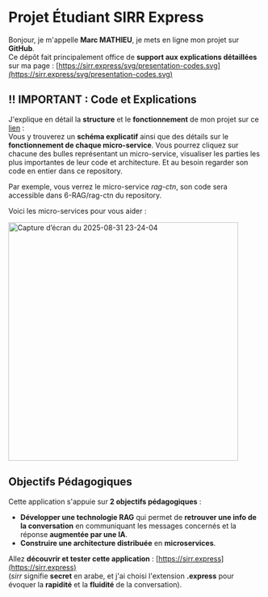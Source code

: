 # **Projet Étudiant SIRR Express**

Bonjour, je m'appelle **Marc MATHIEU**, je mets en ligne mon projet sur **GitHub**.  
Ce dépôt fait principalement office de **support aux explications détaillées** sur ma page : [https://sirr.express/svg/presentation-codes.svg](https://sirr.express/svg/presentation-codes.svg)

## !! IMPORTANT : Code et Explications

J'explique en détail la **structure** et le **fonctionnement** de mon projet sur ce [lien](https://sirr.express/svg/presentation-codes.svg) :  
Vous y trouverez un **schéma explicatif** ainsi que des détails sur le **fonctionnement de chaque micro-service**.
Vous pourrez cliquez sur chacune des bulles représentant un micro-service, visualiser les parties les plus importantes de leur code et architecture. Et au besoin regarder son code en entier dans ce repository.

Par exemple, vous verrez le micro-service *rag-ctn*, son code sera accessible dans 6-RAG/rag-ctn du repository.

Voici les micro-services pour vous aider : 

<img width="455" height="471" alt="Capture d’écran du 2025-08-31 23-24-04" src="https://github.com/user-attachments/assets/5e950af1-3512-4e4b-bfc9-1afafa1732af" />

## Objectifs Pédagogiques

Cette application s'appuie sur **2 objectifs pédagogiques** :

- **Développer une technologie RAG** qui permet de **retrouver une info de la conversation** en communiquant les messages concernés et la réponse **augmentée par une IA**.
- **Construire une architecture distribuée** en **microservices**.

Allez **découvrir et tester cette application** : [https://sirr.express](https://sirr.express)  
(_sirr_ signifie **secret** en arabe, et j'ai choisi l'extension **.express** pour évoquer la **rapidité** et la **fluidité** de la conversation).



